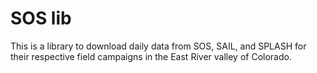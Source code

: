 # SOS lib
This is a library to download daily data from SOS, SAIL, and SPLASH for their respective field campaigns in the East River valley of Colorado.
